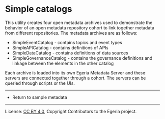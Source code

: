<!-- SPDX-License-Identifier: CC-BY-4.0 -->
<!-- Copyright Contributors to the Egeria project. -->


# Simple catalogs

This utility creates four open metadata archives used to demonstrate the
behavior of an open metadata repository cohort to link together
metadata from different repositories.  The metadata archives
are as follows:

* SimpleEventCatalog - contains topics and event types
* SimpleAPICatalog - contains definitions of APIs
* SimpleDataCatalog - contains definitions of data sources
* SimpleGovernanceCatalog - contains the governance definitions and linkage between the elements in the other catalog

Each archive is loaded into its own Egeria Metadata Server and these servers are
connected together through a cohort.  The servers can be queried through scripts or the UIs.

----

* Return to sample metadata

----
License: [CC BY 4.0](https://creativecommons.org/licenses/by/4.0/),
Copyright Contributors to the Egeria project.